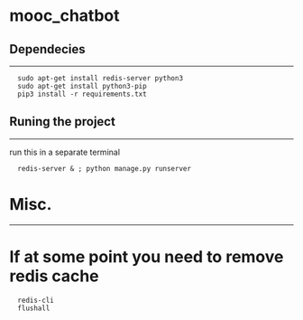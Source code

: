 # mooc_chatbot



## Dependecies
---
```
  sudo apt-get install redis-server python3
  sudo apt-get install python3-pip
  pip3 install -r requirements.txt
```

## Runing the project
---
run this in a separate terminal
```
  redis-server & ; python manage.py runserver
```

# Misc.
---
# If at some point you need to remove redis cache
```
  redis-cli
  flushall
```
